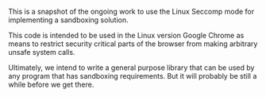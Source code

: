 This is a snapshot of the ongoing work to use the Linux Seccomp mode for implementing a sandboxing solution.

This code is intended to be used in the Linux version Google Chrome as means to restrict security critical parts of the browser from making arbitrary unsafe system calls.

Ultimately, we intend to write a general purpose library that can be used by any program that has sandboxing requirements. But it will probably be still a while before we get there.